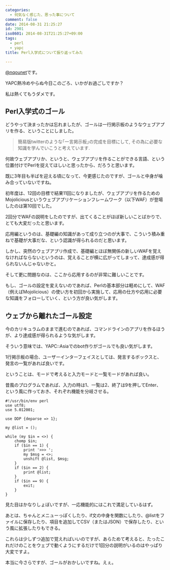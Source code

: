 ```yaml
---
categories:
  - 何気なく感じた、思った事について
comment: false
date: 2014-08-31 21:25:27
id: 2901
iso8601: 2014-08-31T21:25:27+09:00
tags:
  - perl
  - yapc
title: Perl入学式について振り返ってみた

---
```


<p><a href="https://twitter.com/nqounet">@nqounet</a>です。</p>

<p>YAPC熱冷めやらぬ今日このごろ、いかがお過ごしですか？</p>

<p>私は熱くてもうダメです。</p>



<h2>Perl入学式のゴール</h2>

<p>どうやって決まったかは忘れましたが、ゴールは一行掲示板のようなウェブアプリを作る、ということにしました。</p>

<blockquote>
  <p>簡易版twitterのような｢一言掲示板｣の完成を目標にして, その為に必要な知識を学んでいこうと考えています.</p>
</blockquote>

<p>何故ウェブアプリか、というと、ウェブアプリを作ることができる言語、という位置付けでPerlを捉えてほしいと思ったから、だろうと思います。</p>

<p>既に3年目も半ばを迎える頃になって、今更感じたのですが、ゴールと中身が噛み合っていないですね。</p>

<p>初年度は、12回の目標で結果11回になりましたが、ウェブアプリを作るためのMojoliciousというウェブアプリケーションフレームワーク（以下WAF）が登場したのは第10回でした。</p>

<p>2回分でWAFの説明をしたのですが、出てくることがほぼ新しいことばかりで、とても大変だったと思います。</p>

<p>応用編というのは、基礎編の知識があって成り立つのが大事で、こういう積み重ねで基礎が大事だな、という認識が得られるのだと思います。</p>

<p>しかし、突然のウェブアプリ作成で、基礎編とほぼ無関係の新しいWAFを覚えなければならないというのは、覚えることが横に広がってしまって、達成感が得られないんじゃないかと。</p>

<p>そして更に問題なのは、ここから応用するのが非常に難しいことです。</p>

<p>もし、ゴールの設定を変えないのであれば、Perlの基本部分は軽めにして、WAF（例えばMojolicious）の使い方を初回から実施して、応用の仕方や応用に必要な知識をフォローしていく、という方が良い気がします。</p>

<h2>ウェブから離れたゴール設定</h2>

<p>今のカリキュラムのままで進むのであれば、コマンドラインのアプリを作るほうが、より達成感が得られるような気がします。</p>

<p>そういう意味では、YAPC::Asiaでのbot作りがゴールでも良い気がします。</p>

<p>1行掲示板の場合、ユーザーインターフェイスとしては、発言するボックスと、発言の一覧があれば良いです。</p>

<p>ということは、モードで考えると入力モードと一覧モードがあれば良い。</p>

<p>昔風のプログラムであれば、入力の時は1、一覧は2、終了は9を押してEnter、という風に作っておき、それぞれ機能を分岐させる。</p>

```
#!/usr/bin/env perl
use utf8;
use 5.012001;

use DDP {deparse => 1};

my @list = ();

while (my $in = <>) {
    chomp $in;
    if ($in == 1) {
        print '>>> ';
        my $msg = <>;
        unshift @list, $msg;
    }
    if ($in == 2) {
        print @list;
    }
    if ($in == 9) {
        exit;
    }
}
```

<p>見た目はかなりしょぼいですが、一応機能的にはこれで満足しているはず。</p>

<p>あとは、ちゃんとメニューっぽくしたり、if文の中身を関数にしたり、@listをファイルに保存したり、項目を追加してCSV（またはJSON）で保存したり、という風に拡張したりもできる。</p>

<p>これらは少しずつ追加で覚えればいいのですが、あらためて考えると、たったこれだけのことをウェブで動くようにするだけで1回分の説明がいるのはやっぱり大変ですよ。</p>

<p>本当に今さらですが、ゴールがおかしいですね。えぇ。</p>
    	